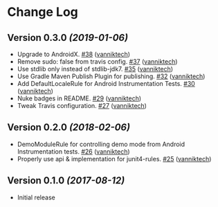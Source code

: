 # Change Log

Version 0.3.0 *(2019-01-06)*
----------------------------

- Upgrade to AndroidX. [\#38](https://github.com/vanniktech/junit-rules/pull/38) ([vanniktech](https://github.com/vanniktech))
- Remove sudo: false from travis config. [\#37](https://github.com/vanniktech/junit-rules/pull/37) ([vanniktech](https://github.com/vanniktech))
- Use stdlib only instead of stdlib-jdk7. [\#35](https://github.com/vanniktech/junit-rules/pull/35) ([vanniktech](https://github.com/vanniktech))
- Use Gradle Maven Publish Plugin for publishing. [\#32](https://github.com/vanniktech/junit-rules/pull/32) ([vanniktech](https://github.com/vanniktech))
- Add DefaultLocaleRule for Android Instrumentation Tests. [\#30](https://github.com/vanniktech/junit-rules/pull/30) ([vanniktech](https://github.com/vanniktech))
- Nuke badges in README. [\#29](https://github.com/vanniktech/junit-rules/pull/29) ([vanniktech](https://github.com/vanniktech))
- Tweak Travis configuration. [\#27](https://github.com/vanniktech/junit-rules/pull/27) ([vanniktech](https://github.com/vanniktech))

Version 0.2.0 *(2018-02-06)*
----------------------------

- DemoModuleRule for controlling demo mode from Android Instrumentation tests. [\#26](https://github.com/vanniktech/junit-rules/pull/26) ([vanniktech](https://github.com/vanniktech))
- Properly use api & implementation for junit4-rules. [\#25](https://github.com/vanniktech/junit-rules/pull/25) ([vanniktech](https://github.com/vanniktech))

Version 0.1.0 *(2017-08-12)*
----------------------------

- Initial release